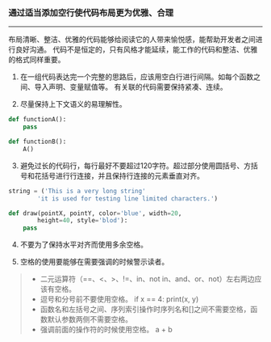 ### 通过适当添加空行使代码布局更为优雅、合理

---

布局清晰、整洁、优雅的代码能够给阅读它的人带来愉悦感，能帮助开发者之间进行良好沟通。
代码不是恒定的，只有风格才能延续，能工作的代码和整洁、优雅的格式同样重要。

1) 在一组代码表达完一个完整的思路后，应该用空白行进行间隔。如每个函数之间、导入声明、变量赋值等。
   有关联的代码需要保持紧凑、连续。

2) 尽量保持上下文语义的易理解性。

```python
def functionA():
    pass

def functionB():
    A()

```

3) 避免过长的代码行，每行最好不要超过120字符。超过部分使用圆括号、方括号和花括号进行行连接，并且保持行连接的元素垂直对齐。

```python
string = ('This is a very long string'
        'it is used for testing line limited characters.')

def draw(pointX, pointY, color='blue', width=20,
        height=40, style='blod'):
    pass

```

4) 不要为了保持水平对齐而使用多余空格。

5) 空格的使用要能够在需要强调的时候警示读者。

> * 二元运算符（==、<、>、!=、in、not in、and、or、not）左右两边应该有空格。　
> * 逗号和分号前不要使用空格。  if x == 4: print(x, y)
> * 函数名和左括号之间、序列索引操作时序列名和[]之间不需要空格，函数默认参数两侧不需要空格。
> * 强调前面的操作符的时候使用空格。 a + b
